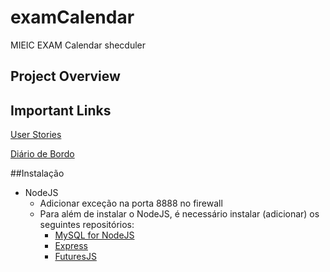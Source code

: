 # examCalendar
MIEIC EXAM Calendar shecduler

## Project Overview


## Important Links

[User Stories](https://docs.google.com/document/d/1gisUbCZDdazNxktT4dzAvafRJe-ktcnBBxLc8jqedRs/edit?usp=sharing)

[Diário de Bordo](https://docs.google.com/a/gcloud.fe.up.pt/document/d/112_cswYfBOUo5mhLNmstwi2SFHChyAk6m93GG2Lr_7I/edit?usp=sharing)


##Instalação
* NodeJS
  * Adicionar exceção na porta 8888 no firewall
  * Para além de instalar o NodeJS, é necessário instalar (adicionar) os seguintes repositórios:
    * [MySQL for NodeJS](https://github.com/mysqljs/mysql)
    * [Express](https://github.com/expressjs/express/)
    * [FuturesJS](https://github.com/FuturesJS/FuturesJS/tree/v2.0)
